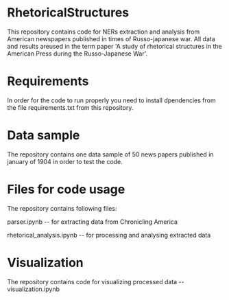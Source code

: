 # RhetoricalStructures
This repository contains code for NERs extraction and analysis from American newspapers published in times of Russo-japanese war. All data and results areused in the term paper 'A study of rhetorical structures in the American Press during the Russo-Japanese War'.

# Requirements
In order for the code to run properly you need to install dpendencies from the file requirements.txt from this repository.

# Data sample
The repository contains one data sample of 50 news papers published in january of 1904 in order to test the code.

# Files for code usage
The repository contains following files:

parser.ipynb -- for extracting data from Chronicling America

rhetorical_analysis.ipynb -- for processing and analysing extracted data

# Visualization
The repository contains code for visualizing processed data -- visualization.ipynb
